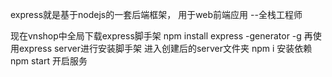 express就是基于nodejs的一套后端框架，
用于web前端应用 --全栈工程师

现在vnshop中全局下载express脚手架
npm install express -generator -g
再使用express server进行安装脚手架
进入创建后的server文件夹 npm i 安装依赖
npm start 开启服务